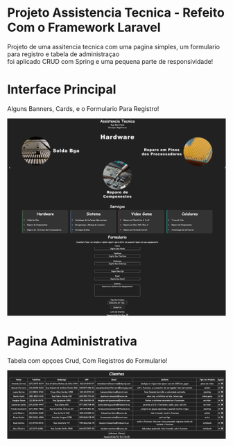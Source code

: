 # Projeto Assistencia Tecnica - Refeito Com o Framework Laravel
 Projeto de uma assitencia tecnica com uma pagina simples, um formulario para registro e tabela de administraçao<br>
 foi aplicado CRUD com Spring e uma pequena parte de responsividade!

# Interface Principal
 Alguns Banners, Cards, e o Formulario Para Registro!

<img src="src/main/resources/static/img/prints/pagina.png" alt="pagina principal">

# Pagina Administrativa  
 Tabela com opçoes Crud, Com Registros do Formulario!

<img src="src/main/resources/static/img/prints/crud.png" alt="tabela crud">
